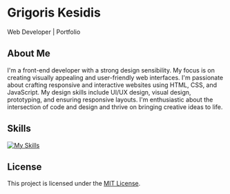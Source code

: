 # Grigoris Kesidis

Web Developer | Portfolio

## About Me

I'm a front-end developer with a strong design sensibility. My focus is on creating visually appealing and user-friendly web interfaces. I'm passionate about crafting responsive and interactive websites using HTML, CSS, and JavaScript. My design skills include UI/UX design, visual design, prototyping, and ensuring responsive layouts. I'm enthusiastic about the intersection of code and design and thrive on bringing creative ideas to life.

## Skills

 [![My Skills](https://skillicons.dev/icons?i=c,cpp,java,r,html,css,js,jquery,linux,figma,mysql,react&perline=4)](https://skillicons.dev)

## License

This project is licensed under the [MIT License](LICENSE).

